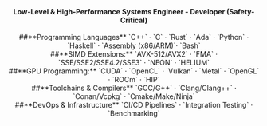 <div align="center">
<b>Low-Level & High-Performance Systems Engineer - Developer (Safety-Critical)</b>  
<br>
<br>
 ##**Programming Languages** 
`C++` · `C` · `Rust` · `Ada` · `Python` · `Haskell` · `Assembly (x86/ARM)`· `Bash` 
<br>
##**SIMD Extensions:**  
  `AVX-512/AVX2` · `FMA` · `SSE/SSE2/SSE4.2/SSE3` · `NEON` · `HELIUM` 
<br>
##**GPU Programming:**  
  `CUDA` · `OpenCL` · `Vulkan` · `Metal` · `OpenGL` · `ROCm` · `HIP`  
<br>
 ##**Toolchains & Compilers**  
`GCC/G++` · `Clang/Clang++` · `Conan/Vcpkg` · `Cmake/Make/Ninja`  
<br> 
  ##**DevOps & Infrastructure**  
`CI/CD Pipelines` · `Integration Testing` · `Benchmarking`  

</div>
